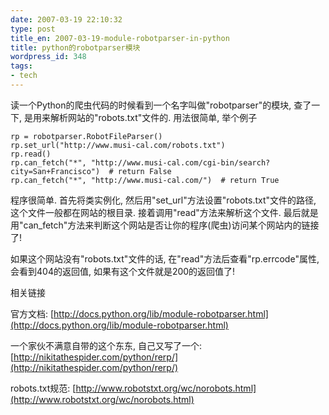```yaml
---
date: 2007-03-19 22:10:32
type: post
title_en: 2007-03-19-module-robotparser-in-python
title: python的robotparser模块
wordpress_id: 348
tags:
- tech
---
```


读一个Python的爬虫代码的时候看到一个名字叫做"robotparser"的模块, 查了一下, 是用来解析网站的"robots.txt"文件的. 用法很简单, 举个例子

	rp = robotparser.RobotFileParser()
	rp.set_url("http://www.musi-cal.com/robots.txt")
	rp.read()
	rp.can_fetch("*", "http://www.musi-cal.com/cgi-bin/search?city=San+Francisco")  # return False
	rp.can_fetch("*", "http://www.musi-cal.com/")  # return True

程序很简单. 首先将类实例化, 然后用"set_url"方法设置"robots.txt"文件的路径, 这个文件一般都在网站的根目录. 接着调用"read"方法来解析这个文件. 最后就是用"can_fetch"方法来判断这个网站是否让你的程序(爬虫)访问某个网站内的链接了!

如果这个网站没有"robots.txt"文件的话, 在"read"方法后查看"rp.errcode"属性, 会看到404的返回值, 如果有这个文件就是200的返回值了!

相关链接

官方文档: [http://docs.python.org/lib/module-robotparser.html](http://docs.python.org/lib/module-robotparser.html)

一个家伙不满意自带的这个东东, 自己又写了一个: [http://nikitathespider.com/python/rerp/](http://nikitathespider.com/python/rerp/)

robots.txt规范: [http://www.robotstxt.org/wc/norobots.html](http://www.robotstxt.org/wc/norobots.html)
